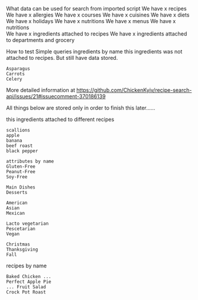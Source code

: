
What data can be used for search from imported script
We have x recipes
We have x allergies
We have x courses
We have x cuisines
We have x diets
We have x holidays
We have x nutritions
We have x menus
We have x nutritions  
We have x ingredients attached to recipes
We have x ingredients attached to departments and grocery

How to test
Simple queries
ingredients by name
this ingredients was not attached to recipes. But still have data stored.
```
Asparagus
Carrots
Celery
```

More detailed information at https://github.com/ChickenKyiv/recipe-search-api/issues/21#issuecomment-370186139

All things below are stored only in order to finish this later......













this ingredients attached to different recipes
```
scallions
apple
banana
beef roast
black pepper
```

```
attributes by name
Gluten-Free
Peanut-Free
Soy-Free
```

```
Main Dishes
Desserts
```
```
American
Asian
Mexican
```
```
Lacto vegetarian
Pescetarian
Vegan
```
```
Christmas
Thanksgiving
Fall
```

recipes by name
```
Baked Chicken ...
Perfect Apple Pie
... Fruit Salad
Crock Pot Roast
```


